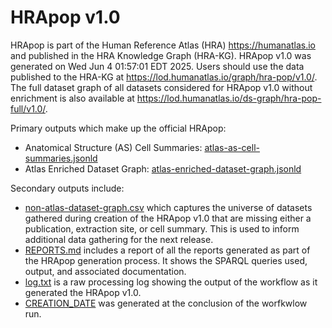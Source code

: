 # HRApop v1.0

HRApop is part of the Human Reference Atlas (HRA) <https://humanatlas.io> and published in the HRA Knowledge Graph (HRA-KG). HRApop v1.0 was generated on Wed Jun  4 01:57:01 EDT 2025. Users should use the data published to the HRA-KG at <https://lod.humanatlas.io/graph/hra-pop/v1.0/>. The full dataset graph of all datasets considered for HRApop v1.0 without enrichment is also available at <https://lod.humanatlas.io/ds-graph/hra-pop-full/v1.0/>.

Primary outputs which make up the official HRApop:

* Anatomical Structure (AS) Cell Summaries: [atlas-as-cell-summaries.jsonld](atlas-as-cell-summaries.jsonld)
* Atlas Enriched Dataset Graph: [atlas-enriched-dataset-graph.jsonld](atlas-enriched-dataset-graph.jsonld)

Secondary outputs include:

* [non-atlas-dataset-graph.csv](non-atlas-dataset-graph.csv) which captures the universe of datasets gathered during creation of the HRApop v1.0 that are missing either a publication, extraction site, or cell summary. This is used to inform additional data gathering for the next release.
* [REPORTS.md](REPORTS.md) includes a report of all the reports generated as part of the HRApop generation process. It shows the SPARQL queries used, output, and associated documentation.
* [log.txt](log.txt) is a raw processing log showing the output of the workflow as it generated the HRApop v1.0.
* [CREATION_DATE](CREATION_DATE) was generated at the conclusion of the worfkwlow run.
